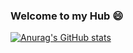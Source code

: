 ### Welcome to my Hub 😄
[![Anurag's GitHub stats](https://github-readme-stats.vercel.app/api?username=Matheus-Cordeiro&show_icons=true&theme=monokai)](https://github.com/anuraghazra/github-readme-stats)
<!--
**Matheus-Cordeiro/Matheus-Cordeiro** is a ✨ _special_ ✨ repository because its `README.md` (this file) appears on your GitHub profile.

Here are some ideas to get you started:

- 🔭 I’m currently working on ...
- 🌱 I’m currently learning ...
- 👯 I’m looking to collaborate on ...
- 🤔 I’m looking for help with ...
- 💬 Ask me about ...
- 📫 How to reach me: ...
- 😄 Pronouns: ...
- ⚡ Fun fact: ...
-->
